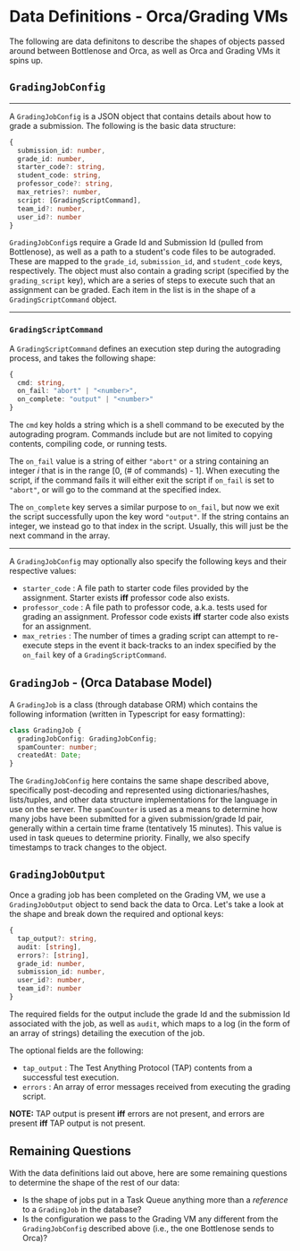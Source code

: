 # Data Definitions - Orca/Grading VMs

The following are data definitons to describe the shapes of objects passed around between Bottlenose and Orca, as well as Orca and Grading VMs it spins up.

## `GradingJobConfig`

<hr>

A `GradingJobConfig` is a JSON object that contains details about how to grade a submission. The following is the basic data structure:

```typescript
{
  submission_id: number,
  grade_id: number,
  starter_code?: string,
  student_code: string,
  professor_code?: string,
  max_retries?: number,
  script: [GradingScriptCommand],
  team_id?: number,
  user_id?: number
}
```

[comment]: <> (Add description for team/user id.)

`GradingJobConfig`s require a Grade Id and Submission Id (pulled from Bottlenose), as well as a path to a student's code files to be autograded. These are mapped to the `grade_id`, `submission_id`, and `student_code` keys, respectively. The object must also contain a grading script (specified by the `grading_script` key), which are a series of steps to execute such that an assignment can be graded. Each item in the list is in the shape of a `GradingScriptCommand` object.

<hr>

### `GradingScriptCommand`

A `GradingScriptCommand` defines an execution step during the autograding process, and takes the following shape:

```typescript
{
  cmd: string,
  on_fail: "abort" | "<number>",
  on_complete: "output" | "<number>"
}
```

The `cmd` key holds a string which is a shell command to be executed by the autograding program. Commands include but are not limited to copying contents, compiling code, or running tests.

The `on_fail` value is a string of either `"abort"` or a string containing an integer _i_ that is in the range [0, (# of commands) - 1]. When executing the script, if the command fails it will either exit the script if `on_fail` is set to `"abort"`, or will go to the command at the specified index.

The `on_complete` key serves a similar purpose to `on_fail`, but now we exit the script successfully upon the key word `"output"`. If the string contains an integer, we instead go to that index in the script. Usually, this will just be the next command in the array.

<hr>

A `GradingJobConfig` may optionally also specify the following keys and their respective values:

- `starter_code` : A file path to starter code files provided by the assignment. Starter exists **iff** professor code also exists.
- `professor_code` : A file path to professor code, a.k.a. tests used for grading an assignment. Professor code exists **iff** starter code also exists for an assignment.
- `max_retries` : The number of times a grading script can attempt to re-execute steps in the event it back-tracks to an index specified by the `on_fail` key of a `GradingScriptCommand`.

## `GradingJob` - (**Orca** Database Model)

A `GradingJob` is a class (through database ORM) which contains the following information (written in Typescript for easy formatting):

```typescript
class GradingJob {
  gradingJobConfig: GradingJobConfig;
  spamCounter: number;
  createdAt: Date;
}
```

The `GradingJobConfig` here contains the same shape described above, specifically post-decoding and represented using dictionaries/hashes, lists/tuples, and other data structure implementations for the language in use on the server. The `spamCounter` is used as a means to determine how many jobs have been submitted for a given submission/grade Id pair, generally within a certain time frame (tentatively 15 minutes). This value is used in task queues to determine priority. Finally, we also specify timestamps to track changes to the object.

## `GradingJobOutput`

Once a grading job has been completed on the Grading VM, we use a `GradingJobOutput` object to send back the data to Orca. Let's take a look at the shape and break down the required and optional keys:

```typescript
{
  tap_output?: string,
  audit: [string],
  errors?: [string],
  grade_id: number,
  submission_id: number,
  user_id?: number,
  team_id?: number
}
```

The required fields for the output include the grade Id and the submission Id associated with the job, as well as `audit`, which maps to a log (in the form of an array of strings) detailing the execution of the job.

The optional fields are the following:

- `tap_output` : The Test Anything Protocol (TAP) contents from a successful test execution.
- `errors` : An array of error messages received from executing the grading script.

**NOTE:** TAP output is present **iff** errors are not present, and errors are present **iff** TAP output is not present.

## Remaining Questions

With the data definitions laid out above, here are some remaining questions to determine the shape of the rest of our data:

- Is the shape of jobs put in a Task Queue anything more than a _reference_ to a `GradingJob` in the database?
- Is the configuration we pass to the Grading VM any different from the `GradingJobConfig` described above (i.e., the one Bottlenose sends to Orca)?
